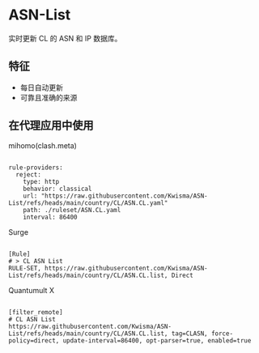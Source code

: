 
# ASN-List

实时更新 CL 的 ASN 和 IP 数据库。

## 特征

- 每日自动更新
- 可靠且准确的来源

## 在代理应用中使用

mihomo(clash.meta)

<pre><code class="language-javascript">
rule-providers:
  reject:
    type: http
    behavior: classical
    url: "https://raw.githubusercontent.com/Kwisma/ASN-List/refs/heads/main/country/CL/ASN.CL.yaml"
    path: ./ruleset/ASN.CL.yaml
    interval: 86400
</code></pre>

Surge

<pre><code class="language-javascript">
[Rule]
# > CL ASN List
RULE-SET, https://raw.githubusercontent.com/Kwisma/ASN-List/refs/heads/main/country/CL/ASN.CL.list, Direct
</code></pre>

Quantumult X

<pre><code class="language-javascript">
[filter_remote]
# CL ASN List
https://raw.githubusercontent.com/Kwisma/ASN-List/refs/heads/main/country/CL/ASN.CL.list, tag=CLASN, force-policy=direct, update-interval=86400, opt-parser=true, enabled=true
</code></pre>

